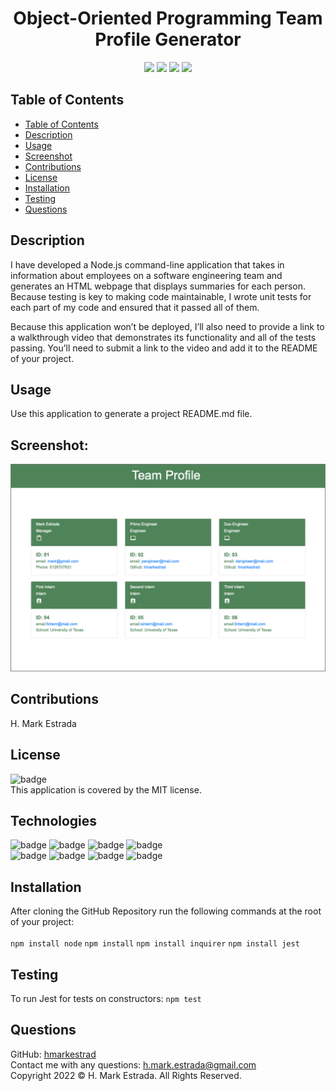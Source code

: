 <h1 align="center">Object-Oriented Programming Team Profile Generator</h1>

<p align="center">
<img src="https://img.shields.io/github/repo-size/hmarkestrad/Team-Profile-Generator" />
<img src="https://img.shields.io/github/languages/top/hmarkestrad/Team-Profile-Generator"  />
<img src="https://img.shields.io/github/issues/hmarkestrad/Team-Profile-Generator" />
<img src="https://img.shields.io/github/last-commit/hmarkestrad/Team-Profile-Generator" >
</p>
  
## Table of Contents
- [Table of Contents](#table-of-contents)
- [Description](#description)
- [Usage](#usage)
- [Screenshot](#screenshot)
- [Contributions](#contributions)
- [License](#license)
- [Installation](#installation)
- [Testing](#testing)
- [Questions](#questions)
  
## Description
I have developed a Node.js command-line application that takes in information about employees on a software engineering team and generates an HTML webpage that displays summaries for each person. Because testing is key to making code maintainable, I wrote unit tests for each part of my code and ensured that it passed all of them.  
  
Because this application won’t be deployed, I’ll also need to provide a link to a walkthrough video that demonstrates its functionality and all of the tests passing. You’ll need to submit a link to the video and add it to the README of your project.

## Usage
Use this application to generate a project README.md file.
  
## Screenshot:  
![Team-Profile-Generator](assets/image/samplepage.png)  
  
## Contributions
H. Mark Estrada
  
## License
![badge](https://img.shields.io/badge/license-MIT-brightgreen)<br>
This application is covered by the MIT license. 
  
## Technologies
![badge](https://img.shields.io/badge/Javascript-blue)
![badge](https://img.shields.io/badge/jQuery-blue)
![badge](https://img.shields.io/badge/-node.js-blue)
![badge](https://img.shields.io/badge/-inquirer-blue)</br>
![badge](https://img.shields.io/badge/-screencastify-blue)
![badge](https://img.shields.io/badge/-json-blue)
![badge](https://img.shields.io/badge/-html5-blue)
![badge](https://img.shields.io/badge/-css-blue)
  
## Installation
After cloning the GitHub Repository run the following commands at the root of your project:<br>  
`npm install node` `npm install` `npm install inquirer` `npm install jest`<br>  
  
## Testing
To run Jest for tests on constructors: `npm test`  
  
## Questions
GitHub: [hmarkestrad](https://github.com/hmarkestrad)<br>
Contact me with any questions: h.mark.estrada@gmail.com<br>
Copyright 2022 © H. Mark Estrada. All Rights Reserved.<br>
